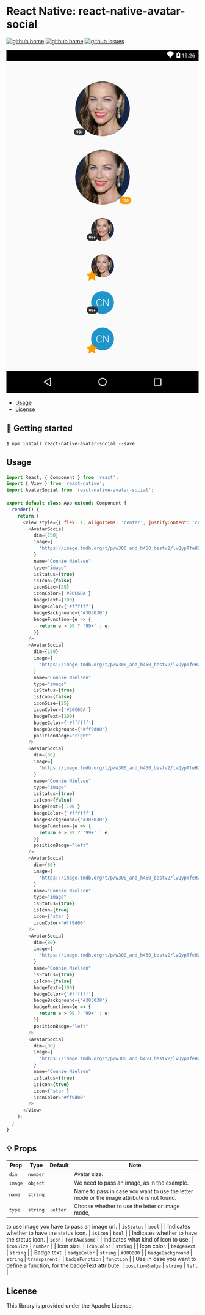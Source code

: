 # React Native: react-native-avatar-social

[![github home](http://img.shields.io/npm/v/react-native-avatar-social.svg?style=flat)](https://www.npmjs.com/package/react-native-avatar-social)
[![github home](https://img.shields.io/badge/gaetanozappi-react--native--avatar--social-blue.svg?style=flat)](https://github.com/gaetanozappi/react-native-avatar-social)
[![github issues](https://img.shields.io/github/issues/gaetanozappi/react-native-avatar-social.svg?style=flat)](https://github.com/gaetanozappi/react-native-avatar-social/issues)

![PNG](screenshot/react-native-avatar-social.png)

-   [Usage](#usage)
-   [License](#license)

## 📖 Getting started

`$ npm install react-native-avatar-social --save`

## Usage

```javascript
import React, { Component } from 'react';
import { View } from 'react-native';
import AvatarSocial from 'react-native-avatar-social';

export default class App extends Component {
  render() {
    return (
      <View style={{ flex: 1, alignItems: 'center', justifyContent: 'center' }}>
        <AvatarSocial
          dim={150}
          image={
            'https://image.tmdb.org/t/p/w300_and_h450_bestv2/lvQypTfeH2Gn2PTbzq6XkT2PLmn.jpg'
          }
          name="Connie Nielsen"
          type="image"
          isStatus={true}
          isIcon={false}
          iconSize={25}
          iconColor={'#26C6DA'}
          badgeText={100}
          badgeColor={'#ffffff'}
          badgeBackground={'#303030'}
          badgeFunction={e => {
            return e > 99 ? '99+' : e;
          }}
        />
        <AvatarSocial
          dim={150}
          image={
            'https://image.tmdb.org/t/p/w300_and_h450_bestv2/lvQypTfeH2Gn2PTbzq6XkT2PLmn.jpg'
          }
          name="Connie Nielsen"
          type="image"
          isStatus={true}
          isIcon={false}
          iconSize={25}
          iconColor={'#26C6DA'}
          badgeText={100}
          badgeColor={'#ffffff'}
          badgeBackground={'#ff9d00'}
          positionBadge="right"
        />
        <AvatarSocial
          dim={80}
          image={
            'https://image.tmdb.org/t/p/w300_and_h450_bestv2/lvQypTfeH2Gn2PTbzq6XkT2PLmn.jpg'
          }
          name="Connie Nielsen"
          type="image"
          isStatus={true}
          isIcon={false}
          badgeText={'100'}
          badgeColor={'#ffffff'}
          badgeBackground={'#303030'}
          badgeFunction={e => {
            return e > 99 ? '99+' : e;
          }}
          positionBadge="left"
        />
        <AvatarSocial
          dim={80}
          image={
            'https://image.tmdb.org/t/p/w300_and_h450_bestv2/lvQypTfeH2Gn2PTbzq6XkT2PLmn.jpg'
          }
          name="Connie Nielsen"
          type="image"
          isStatus={true}
          isIcon={true}
          icon={'star'}
          iconColor="#ff9d00"
        />
        <AvatarSocial
          dim={80}
          image={
            'https://image.tmdb.org/t/p/w300_and_h450_bestv2/lvQypTfeH2Gn2PTbzq6XkT2PLmn.jpg'
          }
          name="Connie Nielsen"
          isStatus={true}
          isIcon={false}
          badgeText={100}
          badgeColor={'#ffffff'}
          badgeBackground={'#303030'}
          badgeFunction={e => {
            return e > 99 ? '99+' : e;
          }}
          positionBadge="left"
        />
        <AvatarSocial
          dim={80}
          image={
            'https://image.tmdb.org/t/p/w300_and_h450_bestv2/lvQypTfeH2Gn2PTbzq6XkT2PLmn.jpg'
          }
          name="Connie Nielsen"
          isStatus={true}
          isIcon={true}
          icon={'star'}
          iconColor="#ff9d00"
        />
      </View>
    );
  }
}
```

## 💡 Props

| Prop              | Type       | Default | Note                                                                                                       |
| ----------------- | ---------- | ------- | ---------------------------------------------------------------------------------------------------------- |
| `dim`       | `number`   |    | Avatar size.
| `image`      | `object`   |  | We need to pass an image, as in the example.
| `name`      | `string`   |  | Name to pass in case you want to use the letter mode or the image attribute is not found.
| `type`      | `string`   |  `letter` | Choose whether to use the letter or image mode,
to use image you have to pass an image url.
| `isStatus`      | `bool`   |  | Indicates whether to have the status icon.
| `isIcon`      | `bool`   |  | Indicates whether to have the status icon.
| `icon`      | `FontAwesome`   |  | Indicates what kind of icon to use.
| `iconSize`      | `number`   |  | Icon size.
| `iconColor`      | `string`   |  | Icon color.
| `badgeText`      | `string`   |  | Badge text.
| `badgeColor`      | `string`   | `#000000` |
| `badgeBackground`      | `string`   | `transparent` |
| `badgeFunction`      | `function`   |  | Use in case you want to define a function, for the badgeText attribute.
| `positionBadge`      | `string`   | `left` |


## License
This library is provided under the Apache License.
